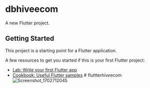 # dbhiveecom

A new Flutter project.

## Getting Started

This project is a starting point for a Flutter application.

A few resources to get you started if this is your first Flutter project:

- [Lab: Write your first Flutter app](https://docs.flutter.dev/get-started/codelab)
- [Cookbook: Useful Flutter samples](https://docs.flutter.dev/cookbook)
#   f l u t t t e r _ h i v e _ e c o m 
 
 ![Screenshot_1702712045](https://github.com/Nickmunene77/fluttter_hive_ecom/assets/95125271/fa61ee33-58f3-4196-a714-768fb8621e3a)
